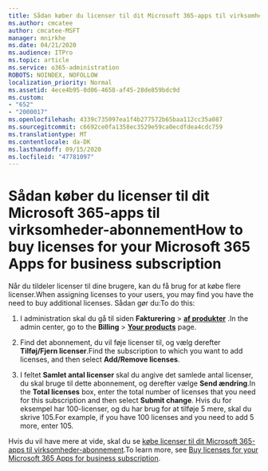 ```yaml
---
title: Sådan køber du licenser til dit Microsoft 365-apps til virksomheder-abonnement
ms.author: cmcatee
author: cmcatee-MSFT
manager: mnirkhe
ms.date: 04/21/2020
ms.audience: ITPro
ms.topic: article
ms.service: o365-administration
ROBOTS: NOINDEX, NOFOLLOW
localization_priority: Normal
ms.assetid: 4ece4b95-0d06-4658-af45-28de859bdc9d
ms.custom:
- "652"
- "2000017"
ms.openlocfilehash: 4339c735097ea1f4b277572b65baa112cc35a087
ms.sourcegitcommit: c6692ce0fa1358ec3529e59ca0ecdfdea4cdc759
ms.translationtype: MT
ms.contentlocale: da-DK
ms.lasthandoff: 09/15/2020
ms.locfileid: "47781097"
---
```

# <a name="how-to-buy-licenses-for-your-microsoft-365-apps-for-business-subscription"></a><span data-ttu-id="c70f1-102">Sådan køber du licenser til dit Microsoft 365-apps til virksomheder-abonnement</span><span class="sxs-lookup"><span data-stu-id="c70f1-102">How to buy licenses for your Microsoft 365 Apps for business subscription</span></span>

<span data-ttu-id="c70f1-103">Når du tildeler licenser til dine brugere, kan du få brug for at købe flere licenser.</span><span class="sxs-lookup"><span data-stu-id="c70f1-103">When assigning licenses to your users, you may find you have the need to buy additional licenses.</span></span> <span data-ttu-id="c70f1-104">Sådan gør du:</span><span class="sxs-lookup"><span data-stu-id="c70f1-104">To do this:</span></span>
  
1. <span data-ttu-id="c70f1-105">I administration skal du gå til siden **Fakturering** \> **[af produkter](https://go.microsoft.com/fwlink/p/?linkid=842054)** .</span><span class="sxs-lookup"><span data-stu-id="c70f1-105">In the admin center, go to the **Billing** \> **[Your products](https://go.microsoft.com/fwlink/p/?linkid=842054)** page.</span></span>

2. <span data-ttu-id="c70f1-106">Find det abonnement, du vil føje licenser til, og vælg derefter **Tilføj/Fjern licenser**.</span><span class="sxs-lookup"><span data-stu-id="c70f1-106">Find the subscription to which you want to add licenses, and then select **Add/Remove licenses**.</span></span>

3. <span data-ttu-id="c70f1-107">I feltet **Samlet antal licenser** skal du angive det samlede antal licenser, du skal bruge til dette abonnement, og derefter vælge **Send ændring**.</span><span class="sxs-lookup"><span data-stu-id="c70f1-107">In the **Total licenses** box, enter the total number of licenses that you need for this subscription and then select **Submit change**.</span></span> <span data-ttu-id="c70f1-108">Hvis du for eksempel har 100-licenser, og du har brug for at tilføje 5 mere, skal du skrive 105.</span><span class="sxs-lookup"><span data-stu-id="c70f1-108">For example, if you have 100 licenses and you need to add 5 more, enter 105.</span></span>

<span data-ttu-id="c70f1-109">Hvis du vil have mere at vide, skal du se [købe licenser til dit Microsoft 365-apps til virksomheder-abonnement](https://docs.microsoft.com/microsoft-365/commerce/licenses/buy-licenses).</span><span class="sxs-lookup"><span data-stu-id="c70f1-109">To learn more, see [Buy licenses for your Microsoft 365 Apps for business subscription](https://docs.microsoft.com/microsoft-365/commerce/licenses/buy-licenses).</span></span>